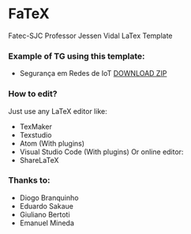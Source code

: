 # FaTeX
Fatec-SJC Professor Jessen Vidal LaTex Template

### Example of TG using this template:
- Segurança em Redes de IoT [DOWNLOAD ZIP](https://www.dropbox.com/s/2zxeslq247yqsbi/FATEC%20-%20Seguran%C3%A7a%20IOT.zip?dl=0)

### How to edit?
Just use any LaTeX editor like:
- TexMaker
- Texstudio
- Atom (With plugins)
- Visual Studio Code (With plugins)
Or online editor:
- ShareLaTeX

### Thanks to:
- Diogo Branquinho
- Eduardo Sakaue
- Giuliano Bertoti
- Emanuel Mineda